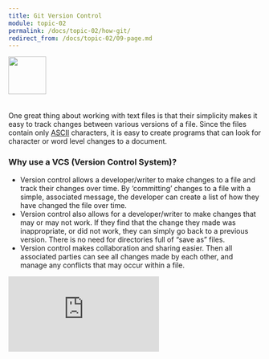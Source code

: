 ```yaml
---
title: Git Version Control
module: topic-02
permalink: /docs/topic-02/how-git/
redirect_from: /docs/topic-02/09-page.md
---
```


<img src="./../../../img/arrow-divider.svg" style="width: 75px; border: none; margin: 0px 0 20px 0" />

One great thing about working with text files is that their simplicity makes it easy to track changes between various versions of a file. Since the files contain only [ASCII](http://www.asciitable.com) characters, it is easy to create programs that can look for character or word level changes to a document.

### Why use a VCS (Version Control System)?

- Version control allows a developer/writer to make changes to a file and track their changes over time. By ‘committing’ changes to a file with a simple, associated message, the developer can create a list of how they have changed the file over time.
- Version control also allows for a developer/writer to make changes that may or may not work. If they find that the change they made was inappropriate, or did not work, they can simply go back to a previous version. There is no need for directories full of “save as” files.
- Version control makes collaboration and sharing easier. Then all associated parties can see all changes made by each other, and manage any conflicts that may occur within a file.

<div class="embed-responsive embed-responsive-16by9"><iframe class="embed-responsive-item" src="https://player.vimeo.com/video/41027679?color=EFB73E" frameborder="0" allowfullscreen></iframe></div>
